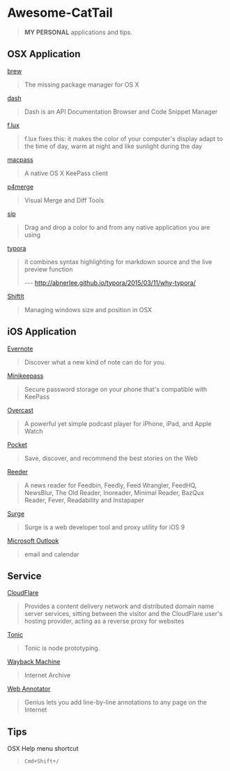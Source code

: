 # Awesome-CatTail

> **MY PERSONAL** applications and tips.

## OSX Application

[brew](http://brew.sh/)

> The missing package manager for OS X

[dash](https://kapeli.com/)

> Dash is an API Documentation Browser and Code Snippet Manager

[f.lux](https://justgetflux.com/)

> f.lux fixes this: it makes the color of your computer's display adapt to the time of day, warm at night and like sunlight during the day

[macpass](https://github.com/mstarke/MacPass)

> A native OS X KeePass client

[p4merge](https://www.perforce.com/product/components/perforce-visual-merge-and-diff-tools)

> Visual Merge and Diff Tools

[sip](http://theolabrothers.com/)

> Drag and drop a color to and from any native application you are using

[typora](http://typora.io/)

> it combines syntax highlighting for markdown source and the live preview function
> 
> --- http://abnerlee.github.io/typora/2015/03/11/why-typora/

[ShiftIt](https://github.com/fikovnik/ShiftIt)

> Managing windows size and position in OSX

## iOS Application

[Evernote](https://evernote.com/)

> Discover what a new kind of note can do for you.

[Minikeepass](https://minikeepass.github.io/)

> Secure password storage on your phone that's compatible with KeePass

[Overcast](https://overcast.fm/)

> A powerful yet simple podcast player for iPhone, iPad, and Apple Watch

[Pocket](https://getpocket.com/)

> Save, discover, and recommend the best stories on the Web

[Reeder](http://reederapp.com/)

> A news reader for Feedbin, Feedly, Feed Wrangler, FeedHQ, NewsBlur, The Old Reader, Inoreader, Minimal Reader, BazQux Reader, Fever, Readability and Instapaper

[Surge](http://surge.run/)

> Surge is a web developer tool and proxy utility for iOS 9

[Microsoft Outlook](https://itunes.apple.com/us/app/microsoft-outlook-email-calendar/id951937596?mt=8)

> email and calendar

## Service

[CloudFlare](https://www.cloudflare.com/)

> Provides a content delivery network and distributed domain name server services, sitting between the visitor and the CloudFlare user's hosting provider, acting as a reverse proxy for websites

[Tonic](https://tonicdev.com/)

> Tonic is node prototyping.

[Wayback Machine](https://archive.org/web/)

> Internet Archive

[Web Annotator](http://genius.com/web-annotator)

> Genius lets you add line-by-line annotations to any page on the Internet

## Tips

OSX Help menu shortcut

> `Cmd+Shift+/`
